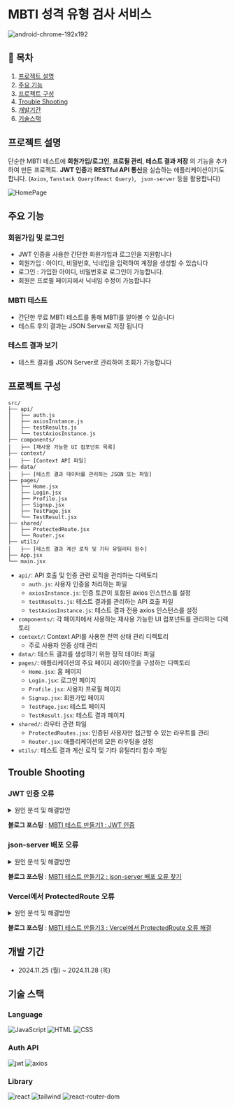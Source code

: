 # MBTI 성격 유형 검사 서비스
![android-chrome-192x192](https://github.com/user-attachments/assets/c467cd9c-c73a-46bf-99dc-5564974769de)

## 📖 목차

1. [프로젝트 설명](#프로젝트-설명)
2. [주요 기능](#주요-기능)
3. [프로젝트 구성](#프로젝트-구성)
4. [Trouble Shooting](#trouble-shooting)
5. [개발기간](#개발기간)
6. [기술스택](#기술스택)

## 프로젝트 설명
단순한 MBTI 테스트에 **회원가입/로그인**, **프로필 관리**, **테스트 결과 저장** 의 기능을 추가하여 만든 프로젝트. **JWT 인증**과 **RESTful API 통신**을 실습하는 애플리케이션이기도 합니다. (`Axios`, `Tanstack Query(React Query)`, ` json-server` 등을 활용합니다)

![HomePage](https://github.com/user-attachments/assets/4c342f2e-9fa5-4afb-a0b0-791e48c275c5)

## 주요 기능
### 회원가입 및 로그인 
 - JWT 인증을 사용한 간단한 회원가입과 로그인을 지원합니다
 - 회원가입 : 아이디, 비밀번호, 닉네임을 입력하여 계정을 생성할 수 있습니다
 - 로그인 : 가입한 아이디, 비밀번호로 로그인이 가능합니다.
 - 회원은 프로필 페이지에서 닉네임 수정이 가능합니다

### MBTI 테스트
 - 간단한 무료 MBTI 테스트를 통해 MBTI를 알아볼 수 있습니다
 - 테스트 후의 결과는 JSON Server로 저장 됩니다

### 테스트 결과 보기
 - 테스트 결과를 JSON Server로 관리하여 조회가 가능합니다


## 프로젝트 구성
```
src/
├── api/
│   ├── auth.js
│   ├── axiosInstance.js
│   ├── testResults.js
│   └── testAxiosInstance.js
├── components/
│   ├── [재사용 가능한 UI 컴포넌트 목록]
├── context/
│   ├── [Context API 파일]
├── data/
│   ├── [테스트 결과 데이터를 관리하는 JSON 또는 파일]
├── pages/
│   ├── Home.jsx
│   ├── Login.jsx
│   ├── Profile.jsx
│   ├── Signup.jsx
│   ├── TestPage.jsx
│   └── TestResult.jsx
├── shared/
│   ├── ProtectedRoute.jsx
│   └── Router.jsx
├── utils/
│   ├── [테스트 결과 계산 로직 및 기타 유틸리티 함수]
├── App.jsx
└── main.jsx

```
- `api/`: API 호출 및 인증 관련 로직을 관리하는 디렉토리
    - `auth.js`: 사용자 인증을 처리하는 파일
    - `axiosInstance.js`: 인증 토큰이 포함된 axios 인스턴스를 설정
    - `testResults.js`: 테스트 결과를 관리하는 API 호출 파일
    - `testAxiosInstance.js`: 테스트 결과 전용 axios 인스턴스를 설정
- `components/`: 각 페이지에서 사용하는 재사용 가능한 UI 컴포넌트를 관리하는 디렉토리
- `context/`: Context API를 사용한 전역 상태 관리 디렉토리
    - 주로 사용자 인증 상태 관리
- `data/`: 테스트 결과를 생성하기 위한 정적 데이터 파일
- `pages/`: 애플리케이션의 주요 페이지 레이아웃을 구성하는 디렉토리
    - `Home.jsx`: 홈 페이지
    - `Login.jsx`: 로그인 페이지
    - `Profile.jsx`: 사용자 프로필 페이지
    - `Signup.jsx`: 회원가입 페이지
    - `TestPage.jsx`: 테스트 페이지
    - `TestResult.jsx`: 테스트 결과 페이지
- `shared/`: 라우터 관련 파일
    - `ProtectedRoutes.jsx`: 인증된 사용자만 접근할 수 있는 라우트를 관리
    - `Router.jsx`: 애플리케이션의 모든 라우팅을 설정
- `utils/`: 테스트 결과 계산 로직 및 기타 유틸리티 함수 파일


## Trouble Shooting
### JWT 인증 오류
<details>
<summary>원인 분석 및 해결방안</summary>
<div markdown="1">

#### ⚙️ 문제 상황 및 원인 분석
JWT 인증으로 서버에 요청을 보내도 에러가 뜨며 처리가 안되거나, 오류의 원인을 찾아내는데 어려움을 겪었습니다

#### 🚀 import 확인과 개발자 도구 팁
에러를 콘솔에 찍어도 문제 확인이 어려운 경우 개발자 도구를 활용하며 문제를 해결해나갔습니다.

대표적인 에러로는 회원가입시 이미 등록된 유저와 동일한 아이디 입력시 409에러가 떠서 문제를 일으키는 것을 확인했습니다.

<br>
</div>
</details>

**블로그 포스팅** : [MBTI 테스트 만들기1 : JWT 인증](https://velog.io/@chay140/MBTI-테스트-만들기)


### json-server 배포 오류
<details>
<summary>원인 분석 및 해결방안</summary>
<div markdown="1">

#### ⚙️ 문제 상황 및 원인 분석
데이터베이스를 위한 서버 배포시 발생한 오류로, localhost json-server에서 URL만 바꿨을 뿐인데 테스트 결과가 저장되지도 않고, 불러와지지도 않았습니다. 바꾼 부분이 test db 서버 URL이었기 때문에 이 부분을 중심으로 문제를 파악하려고 했습니다.

#### 🚀 요청 URL 확인 및 axios instance 문법 수정
Glitch에서 받은 live server URL 후에 db 경로를 제대로 설정하지 않아서 문제가 생겼습니다. 이 부분을 "..../testResults"를 추가해주어 테스트를 올바른 경로에 추가할 수 있도록 수정했습니다

기존 URL을 바꾸는 과정에서 axios.post()의 인자에, 경로 변수를 지워버린 것을 발견하여 추가해주었습니다. 이후 원활히 작동했습니다.

<br>
</div>
</details>

**블로그 포스팅** : [MBTI 테스트 만들기2 : json-server 배포 오류 찾기](https://velog.io/@chay140/MBTI-테스트-만들기2-json-server-배포-오류-찾기)


### Vercel에서 ProtectedRoute 오류
<details>
<summary>원인 분석 및 해결방안</summary>
<div markdown="1">

#### ⚙️ 문제 상황 및 원인 분석
Vercel을 통해 배포한 프로젝트에서 Protected Route가 작동하지 않는 오류를 발견하였습니다. local에서 돌릴때는 문제가 없었으나, Vercel에 배포과정 중 route의 설정이 local과 달라 생긴 문제라고 판단했습니다.

#### 🚀 vercel.json 설정
구글링을 해본 결과, vercel에서 react-router-dom이 예상대로 작동하지 않는 일이 많이 발생하는데 이는 라우팅 방식의 차이가 있어서 local과는 다른 기본값을 따로 저장해주어야 했습니다.

vercel.json이라는 파일을 생성하여
```js
{
  "rewrites": [{ "source": "/(.*)", "destination": "/" }]
}
```
위의 내용을 포함하여 재배포한 결과, 문제를 해결하였습니다.

<br>
</div>
</details>

**블로그 포스팅** : [MBTI 테스트 만들기3 : Vercel에서 ProtectedRoute 오류 해결](https://velog.io/@chay140/MBTI-테스트-만들기3-Vercel에서-ProtectedRoute-오류-해결)



## 개발 기간
* 2024.11.25 (월) ~ 2024.11.28 (목)

## 기술 스택
### Language
![JavaScript](https://img.shields.io/badge/JavaScript-F7DF1E?style=for-the-badge&logo=JavaScript&logoColor=black)
![HTML](https://img.shields.io/badge/HTML5-E34F26?style=for-the-badge&logo=html5&logoColor=white)
![CSS](https://img.shields.io/badge/CSS3-1572B6?style=for-the-badge&logo=css3&logoColor=white)

### Auth API
![jwt](https://img.shields.io/badge/json%20web%20tokens-323330?style=for-the-badge&logo=json-web-tokens&logoColor=61DAFB)
![axios](https://img.shields.io/badge/Axios-0058CC?style=for-the-badge&logo=axios&logoColor=white)

### Library
![react](https://img.shields.io/badge/React-555555?style=for-the-badge&logo=react&logoColor=61DAFB)
![tailwind](https://img.shields.io/badge/Tailwind_CSS-38B2AC?style=for-the-badge&logo=tailwind-css&logoColor=white)
![react-router-dom](https://img.shields.io/badge/React_Router-0081CB?style=for-the-badge&logo=react-router&logoColor=white)
